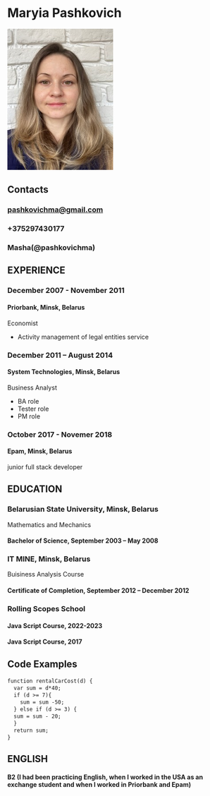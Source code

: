 # Maryia Pashkovich
![](/PashkovichMaryia.jpg)

## Contacts
### pashkovichma@gmail.com
### +375297430177
### Masha(@pashkovichma)
## EXPERIENCE
### December 2007 - November 2011
#### Priorbank, Minsk, Belarus
Economist
* Activity management of legal entities service

### December 2011 – August 2014
#### System Technologies, Minsk, Belarus 
Business Analyst
* BA role
* Tester role
* PM role

### October 2017 - Novemer 2018
#### Epam, Minsk, Belarus 
junior full stack developer
## EDUCATION
### Belarusian State University, Minsk, Belarus
Mathematics and Mechanics
#### Bachelor of Science, September 2003 – May 2008

### IT MINE, Minsk, Belarus
Buisiness Analysis Course
#### Certificate of Completion, September 2012 – December 2012

### Rolling Scopes School
#### Java Script Course, 2022-2023
#### Java Script Course, 2017

## Code Examples
```
function rentalCarCost(d) {
  var sum = d*40;
  if (d >= 7){
    sum = sum -50;
  } else if (d >= 3) {
  sum = sum - 20;
  }
  return sum;
}
```

## ENGLISH
#### B2 (I had been practicing English, when I worked in the USA as an exchange student and when I worked in Priorbank and Epam)
